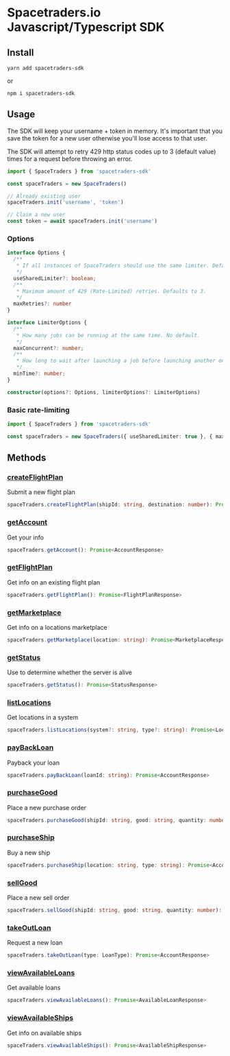 # Spacetraders.io Javascript/Typescript SDK

## Install

`yarn add spacetraders-sdk`

or

`npm i spacetraders-sdk`

## Usage

The SDK will keep your username + token in memory. It's important that you save the token for a new user otherwise you'll lose access to that user.

The SDK will attempt to retry 429 http status codes up to 3 (default value) times for a request before throwing an error.

```typescript
import { SpaceTraders } from 'spacetraders-sdk'

const spaceTraders = new SpaceTraders()

// Already existing user
spaceTraders.init('username', 'token')

// Claim a new user
const token = await spaceTraders.init('username')
```

### Options

```typescript
interface Options {
  /**
   * If all instances of SpaceTraders should use the same limiter. Defaults to false.
   */
  useSharedLimiter?: boolean;
  /**
   * Maximum amount of 429 (Rate-Limited) retries. Defaults to 3.
   */
  maxRetries?: number
}

interface LimiterOptions {
  /**
   * How many jobs can be running at the same time. No default.
   */
  maxConcurrent?: number;
  /**
   * How long to wait after launching a job before launching another one. No default.
   */
  minTime?: number;
}

constructor(options?: Options, limiterOptions?: LimiterOptions)

```

### Basic rate-limiting

```typescript
import { SpaceTraders } from 'spacetraders-sdk'

const spaceTraders = new SpaceTraders({ useSharedLimiter: true }, { maxConcurrent: 2, minTime: 500 })
```

## Methods

### [createFlightPlan](https://api.spacetraders.io/#api-flight_plans-NewFlightPlan)

Submit a new flight plan

```typescript
spaceTraders.createFlightPlan(shipId: string, destination: number): Promise<FlightPlanResponse>
```

### [getAccount](https://api.spacetraders.io/#api-users-GetInfo)

Get your info

```typescript
spaceTraders.getAccount(): Promise<AccountResponse>
```

### [getFlightPlan](https://api.spacetraders.io/#api-flight_plans-GetFlightPlan)

Get info on an existing flight plan

```typescript
spaceTraders.getFlightPlan(): Promise<FlightPlanResponse>
```

### [getMarketplace](https://api.spacetraders.io/#api-marketplace-marketplace)

Get info on a locations marketplace

```typescript
spaceTraders.getMarketplace(location: string): Promise<MarketplaceResponse>
```

### [getStatus](https://api.spacetraders.io/#api-game-status)

Use to determine whether the server is alive

```typescript
spaceTraders.getStatus(): Promise<StatusResponse>
```

### [listLocations](https://api.spacetraders.io/#api-locations-locations)

Get locations in a system

```typescript
spaceTraders.listLocations(system?: string, type?: string): Promise<LocationsResponse>
```

### [payBackLoan](https://api.spacetraders.io/#api-loans)

Payback your loan

```typescript
spaceTraders.payBackLoan(loanId: string): Promise<AccountResponse>
```

### [purchaseGood](https://api.spacetraders.io/#api-purchase_orders-NewPurchaseOrder)

Place a new purchase order

```typescript
spaceTraders.purchaseGood(shipId: string, good: string, quantity: number): Promise<PurchaseResponse>
```

### [purchaseShip](https://api.spacetraders.io/#api-ships-NewShip)

Buy a new ship

```typescript
spaceTraders.purchaseShip(location: string, type: string): Promise<AccountResponse>
```

### [sellGood](https://api.spacetraders.io/#api-sell_orders-NewSellOrder)

Place a new sell order

```typescript
spaceTraders.sellGood(shipId: string, good: string, quantity: number): Promise<PurchaseResponse>
```

### [takeOutLoan](https://api.spacetraders.io/#api-loans-NewLoan)

Request a new loan

```typescript
spaceTraders.takeOutLoan(type: LoanType): Promise<AccountResponse>
```

### [viewAvailableLoans](https://api.spacetraders.io/#api-loans-loans)

Get available loans

```typescript
spaceTraders.viewAvailableLoans(): Promise<AvailableLoanResponse>
```

### [viewAvailableShips](https://api.spacetraders.io/#api-ships-ships)

Get info on available ships

```typescript
spaceTraders.viewAvailableShips(): Promise<AvailableShipResponse>
```
